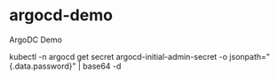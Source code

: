 # argocd-demo
ArgoDC Demo

kubectl -n argocd get secret argocd-initial-admin-secret -o jsonpath="{.data.password}" | base64 -d
